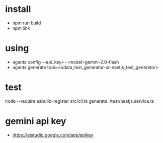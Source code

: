# install
- npm run build 
- npm link

# using
- agents config --api_key=<api-key> --model=gemini-2.0-flash
- agents generate <file> tool=<odata_test_generator-or-nestjs_test_generator>

# test
node --require esbuild-register src/cli.ts generate ./test/nestjs.service.ts

# gemini api key
- https://aistudio.google.com/app/apikey 
